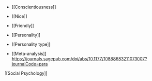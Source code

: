 - [[Conscientiousness]]
- [[Nice]]
- [[Friendly]]
- [[Personality]]
- [[Personality type]]

- [[Meta-analysis]] https://journals.sagepub.com/doi/abs/10.1177/10888683211073007?journalCode=psra

[[Social Psychology]]
